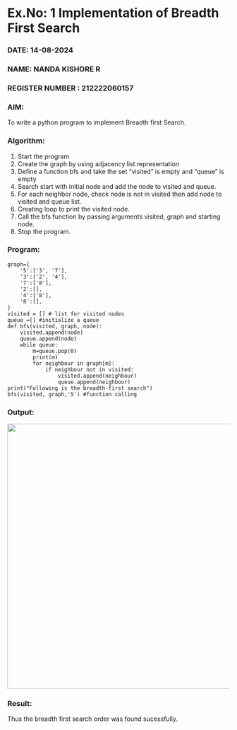 # Ex.No: 1  Implementation of Breadth First Search 
### DATE: 14-08-2024     
### NAME: NANDA KISHORE R
### REGISTER NUMBER : 212222060157
### AIM: 
To write a python program to implement Breadth first Search. 
### Algorithm:
1. Start the program
2. Create the graph by using adjacency list representation
3. Define a function bfs and take the set “visited” is empty and “queue” is empty
4. Search start with initial node and add the node to visited and queue.
5. For each neighbor node, check node is not in visited then add node to visited and queue list.
6.  Creating loop to print the visited node.
7.   Call the bfs function by passing arguments visited, graph and starting node.
8.   Stop the program.
### Program:
```
graph={
    '5':['3', '7'],
    '3':['2', '4'],
    '7':['8'],
    '2':[],
    '4':['8'],
    '8':[],
}
visited = [] # list for visited nodes
queue =[] #initialize a queue
def bfs(visited, graph, node):
    visited.append(node)
    queue.append(node)
    while queue:
        m=queue.pop(0)
        print(m)
        for neighbour in graph[m]:
            if neighbour not in visited:
                visited.append(neighbour)
                queue.append(neighbour)
print("Following is the breadth-first search")
bfs(visited, graph,'5') #function calling
```

### Output:
<img src = "https://github.com/user-attachments/assets/f600b40f-a94f-4d23-8adf-4d4fcf480157" width="600">


### Result:
Thus the breadth first search order was found sucessfully.
